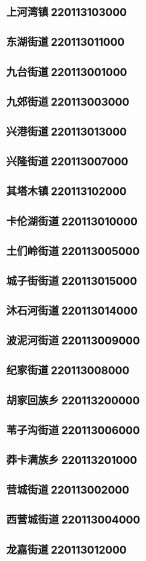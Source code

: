 # 上河湾镇 220113103000
# 东湖街道 220113011000
# 九台街道 220113001000
# 九郊街道 220113003000
# 兴港街道 220113013000
# 兴隆街道 220113007000
# 其塔木镇 220113102000
# 卡伦湖街道 220113010000
# 土们岭街道 220113005000
# 城子街街道 220113015000
# 沐石河街道 220113014000
# 波泥河街道 220113009000
# 纪家街道 220113008000
# 胡家回族乡 220113200000
# 苇子沟街道 220113006000
# 莽卡满族乡 220113201000
# 营城街道 220113002000
# 西营城街道 220113004000
# 龙嘉街道 220113012000
